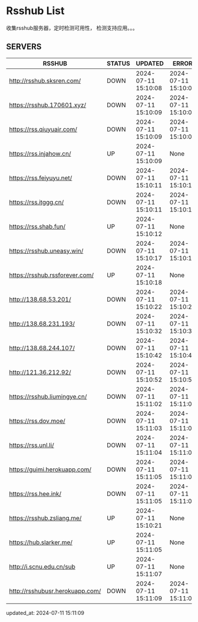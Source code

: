 # Rsshub List

收集rsshub服务器，定时检测可用性， 检测支持应用。。。


## SERVERS

|  RSSHUB   | STATUS  | UPDATED  | ERROR  | TWITTER |  
|  ----  | ----  | ----  | ----  | ---- |  
| http://rsshub.sksren.com/ | DOWN | 2024-07-11 15:10:08 | 2024-07-11 15:10:08 |  
| https://rsshub.170601.xyz/ | DOWN | 2024-07-11 15:10:09 | 2024-07-11 15:10:09 |  
| https://rss.qiuyuair.com/ | DOWN | 2024-07-11 15:10:09 | 2024-07-11 15:10:09 |  
| https://rss.injahow.cn/ | UP | 2024-07-11 15:10:09 | None ||  
| https://rss.feiyuyu.net/ | DOWN | 2024-07-11 15:10:11 | 2024-07-11 15:10:11 |  
| https://rss.itggg.cn/ | DOWN | 2024-07-11 15:10:11 | 2024-07-11 15:10:11 |  
| https://rss.shab.fun/ | UP | 2024-07-11 15:10:12 | None ||  
| https://rsshub.uneasy.win/ | DOWN | 2024-07-11 15:10:17 | 2024-07-11 15:10:17 |  
| https://rsshub.rssforever.com/ | UP | 2024-07-11 15:10:18 | None ||  
| http://138.68.53.201/ | DOWN | 2024-07-11 15:10:22 | 2024-07-11 15:10:22 |  
| http://138.68.231.193/ | DOWN | 2024-07-11 15:10:32 | 2024-07-11 15:10:32 |  
| http://138.68.244.107/ | DOWN | 2024-07-11 15:10:42 | 2024-07-11 15:10:42 |  
| http://121.36.212.92/ | DOWN | 2024-07-11 15:10:52 | 2024-07-11 15:10:52 |  
| https://rsshub.liumingye.cn/ | DOWN | 2024-07-11 15:11:02 | 2024-07-11 15:11:02 |  
| https://rss.dov.moe/ | DOWN | 2024-07-11 15:11:03 | 2024-07-11 15:11:03 |  
| https://rss.unl.li/ | DOWN | 2024-07-11 15:11:04 | 2024-07-11 15:11:04 |  
| https://guimi.herokuapp.com/ | DOWN | 2024-07-11 15:11:05 | 2024-07-11 15:11:05 |  
| https://rss.hee.ink/ | DOWN | 2024-07-11 15:11:05 | 2024-07-11 15:11:05 |  
| https://rsshub.zsliang.me/ | UP | 2024-07-11 15:10:21 | None |OK|  
| https://hub.slarker.me/ | UP | 2024-07-11 15:11:05 | None ||  
| http://i.scnu.edu.cn/sub | UP | 2024-07-11 15:11:07 | None ||  
| http://rsshubusr.herokuapp.com/ | DOWN | 2024-07-11 15:11:09 | 2024-07-11 15:11:09 |  
  

updated_at: 2024-07-11 15:11:09  
